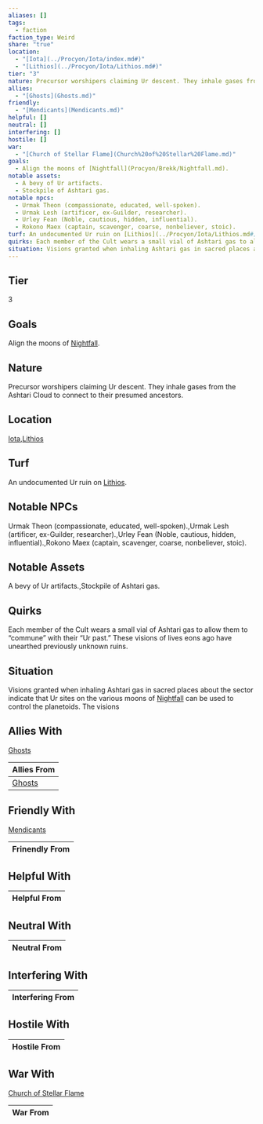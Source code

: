 ```yaml
---
aliases: []
tags:
  - faction
faction_type: Weird
share: "true"
location:
  - "[Iota](../Procyon/Iota/index.md#)"
  - "[Lithios](../Procyon/Iota/Lithios.md#)"
tier: "3"
nature: Precursor worshipers claiming Ur descent. They inhale gases from the Ashtari Cloud to connect to their presumed ancestors.
allies:
  - "[Ghosts](Ghosts.md)"
friendly:
  - "[Mendicants](Mendicants.md)"
helpful: []
neutral: []
interfering: []
hostile: []
war:
  - "[Church of Stellar Flame](Church%20of%20Stellar%20Flame.md)"
goals:
  - Align the moons of [Nightfall](Procyon/Brekk/Nightfall.md).
notable assets:
  - A bevy of Ur artifacts.
  - Stockpile of Ashtari gas.
notable npcs:
  - Urmak Theon (compassionate, educated, well-spoken).
  - Urmak Lesh (artificer, ex-Guilder, researcher).
  - Urley Fean (Noble, cautious, hidden, influential).
  - Rokono Maex (captain, scavenger, coarse, nonbeliever, stoic).
turf: An undocumented Ur ruin on [Lithios](../Procyon/Iota/Lithios.md#).
quirks: Each member of the Cult wears a small vial of Ashtari gas to allow them to “commune” with their “Ur past.” These visions of lives eons ago have unearthed previously unknown ruins.
situation: Visions granted when inhaling Ashtari gas in sacred places about the sector indicate that Ur sites on the various moons of [Nightfall](Procyon/Brekk/Nightfall.md) can be used to control the planetoids. The visions
---
```

## Tier

3

## Goals

Align the moons of [Nightfall](Procyon/Brekk/Nightfall.md).

## Nature

Precursor worshipers claiming Ur descent. They inhale gases from the Ashtari Cloud to connect to their presumed ancestors.

## Location

[Iota](../Procyon/Iota/index.md.md#),[Lithios](../Procyon/Iota/Lithios.md.md#.md#)

## Turf

An undocumented Ur ruin on [Lithios](Procyon/Iota/Lithios.md).

## Notable NPCs

Urmak Theon (compassionate, educated, well-spoken).,Urmak Lesh (artificer, ex-Guilder, researcher).,Urley Fean (Noble, cautious, hidden, influential).,Rokono Maex (captain, scavenger, coarse, nonbeliever, stoic).

## Notable Assets

A bevy of Ur artifacts.,Stockpile of Ashtari gas.

## Quirks

Each member of the Cult wears a small vial of Ashtari gas to allow them to “commune” with their “Ur past.” These visions of lives eons ago have unearthed previously unknown ruins.

## Situation

Visions granted when inhaling Ashtari gas in sacred places about the sector indicate that Ur sites on the various moons of [Nightfall](Procyon/Brekk/Nightfall.md) can be used to control the planetoids. The visions

## Allies With

[Ghosts](./Ghosts.md)

| Allies From                    |
| ------------------------------ |
| [Ghosts](./Ghosts.md) |


## Friendly With

[Mendicants](./Mendicants.md)

| Frinendly From |
| -------------- |


## Helpful With



| Helpful From |
| ------------ |


## Neutral With




| Neutral From |
| ------------ |



## Interfering With




| Interfering From |
| ---------------- |



## Hostile With




| Hostile From |
| ------------ |



## War With

[Church of Stellar Flame](./Church%20of%20Stellar%20Flame.md)

| War From |
| -------- |

